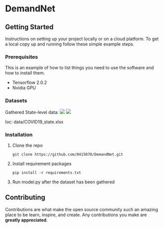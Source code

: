 # DemandNet



## Getting Started

Instructions on setting up your project locally or on a cloud platform. To get a local copy up and running follow these simple example steps.

### Prerequisites

This is an example of how to list things you need to use the software and how to install them.

- Tensorflow 2.0.2
- Nvidia GPU 


### Datasets

Gathered State-level data: 
![](https://github.com/0415070/DemandNet/blob/master/visualization/state-level-data.png)
![](https://github.com/0415070/DemandNet/blob/master/visualization/heat-map.png)

loc: data/COVID19_state.xlsx



### Installation

1. Clone the repo

   ```
   git clone https://github.com/0415070/DemandNet.git
   ```

2. Install requirement packages

   ```
   pip install -r requirements.txt
   ```

4. Run model.py after the dataset has been gathered  


## Contributing

Contributions are what make the open source community such an amazing place to be learn, inspire, and create. Any contributions you make are **greatly appreciated**.
